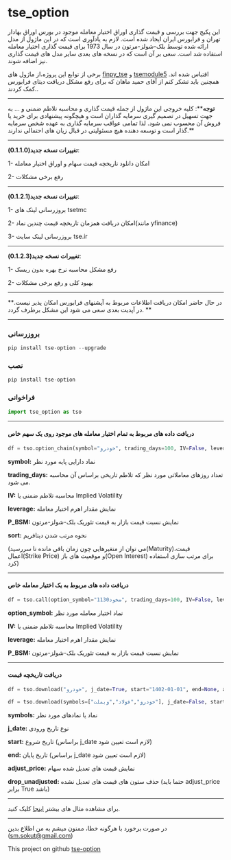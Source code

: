 # tse_option



این پکیج جهت بررسی و قیمت گذاری اوراق اختیار معامله موجود در بورس اوراق بهادار تهران و فرابورس ایران ایجاد شده است. لازم به یادآوری است که در این ماژول از مدل ارائه شده توسط بلک-شولز-مرتون در سال 1973 برای قیمت گذاری اختیار معامله استفاده شد است. سعی بر آن است که در نسخه های بعدی سایر مدل های قیمت گذاری نیز اضافه شوند. 

برخی از توابع این پروژه،از ماژول های [finpy_tse](https://github.com/ARahimiQuant/finpy-tse) و [tsemodule5](https://github.com/python4financeacademy/tsemodule5) اقتباس شده اند. همچنین باید تشکر کنم از آقای حمید ماهان که برای رفع مشکل دریافت دیتای فرابورس کمک کردند..

----------------------------------------------

**توجه****: کلیه خروجی این ماژول از جمله قیمت گذاری و محاسبه تلاطم ضمنی و ... به جهت تسهیل در تصمیم گیری سرمایه گذاران است و هیچگونه پیشنهادی برای خرید یا فروش آن محسوب نمی شود. لذا تمامی عواقب سرمایه گذاری به عهده شخص سرمایه گذار است و توسعه دهنده هیچ مسئولیتی در قبال زیان های احتمالی ندارند.** 

----------------------------------------------


**تغییرات نسخه جدید(0.1.1.0)**: 


1- امکان دانلود تاریخچه قیمت سهام و اوراق اختیار معامله


2- رفع برخی مشکلات


----------------------------------------------


**تغییرات نسخه جدید(0.1.2.1)**: 


1- بروزرسانی لینک های tsetmc


2- امکان دریافت همزمان تاریخچه قیمت چندین نماد(مانند yfinance)


3- بروزرسانی لینک سایت tse.ir


----------------------------------------------


**تغییرات نسخه جدید(0.1.2.3)**: 


1- رفع مشکل محاسبه نرخ بهره بدون ریسک


2- بهبود کلی و رفع برخی مشکلات


----------------------------------------------


**در حال حاضر امکان دریافت اطلاعات مربوط به آپشنهای فرابورس امکان پذیر نیست. در آپدیت بعدی سعی می شود این مشکل برطرف گردد.
**


----------------------------------------------


### بروزرسانی
```python
pip install tse-option --upgrade
```

### نصب
```python
pip install tse-option
```

### فراخوانی
```python
import tse_option as tso
```

-----------------------------------------------------------------


#### دریافت داده های مربوط به تمام اختیار معامله های موجود روی یک سهم خاص
```python
df = tso.option_chain(symbol="خودرو", trading_days=100, IV=False, leverage=True, P_BSM=False, sort="Maturity")
```

**symbol:**  نماد دارایی پایه مورد نظر


**trading_days:**  تعداد روزهای معاملاتی مورد نظر که تلاطم تاریخی براساس آن محاسبه می شود.


**IV:**  محاسبه تلاطم ضمنی یا Implied Volatility


**leverage:** نمایش مقدار اهرم اختیار معامله


**P_BSM:** نمایش نسبت قیمت بازار به قیمت تئوریک بلک-شولز-مرتون


**sort:** نحوه مرتب شدن دیتافریم

(می توان از متغیرهایی چون زمان باقی مانده تا سررسید(Maturity)،قیمت اعمال(Strike Price) و موقعیت های باز(Open Interest) برای مرتب سازی استفاده کرد)


-----------------------------------------------------------------

#### دریافت داده های مربوط به یک اختیار معامله خاص
```python
df = tso.call(option_symbol="ضخود1130", trading_days=100, IV=False, leverage=True, P_BSM=False, sort="Maturity")
```
**option_symbol:** نماد اختیار معامله مورد نظر


**IV:**  محاسبه تلاطم ضمنی یا Implied Volatility


**leverage:** نمایش مقدار اهرم اختیار معامله


**P_BSM:** نمایش نسبت قیمت بازار به قیمت تئوریک بلک-شولز-مرتون

-----------------------------------------------------------------

#### دریافت تاریخچه قیمت
```python
df = tso.download("خودرو", j_date=True, start="1402-01-01", end=None, adjust_price=True, drop_unadjusted=False)
```
```python
df = tso.download(symbols=["خودرو","فولاد","وبملت"], j_date=False, start="2023-01-01", end=None, adjust_price=False, drop_unadjusted=False)
```
**symbols:** نماد یا نمادهای مورد نظر


**j_date:**  نوع تاریخ ورودی


**start:** تاریخ شروع (براساس j_date لازم است تعیین شود)


**end:** تاریخ پایان (براساس j_date لازم است تعیین شود)


**adjust_price:**  نمایش قیمت های تعدیل شده سهام


**drop_unadjusted:** حذف ستون های قیمت های تعدیل نشده (حتما باید adjust_price برابر True باشد)


-----------------------------------------------------------------


برای مشاهده مثال های بیشتر [اینجا](https://github.com/sm-sokout/tse-option/blob/master/Example/Example.ipynb) کلیک کنید.

-----------------------------------------------------------------


در صورت برخورد با هرگونه خطا، ممنون میشم به من اطلاع بدین (sm.sokut@gmail.com)


This project on github [tse-option](https://github.com/sm-sokout/tse-option)
